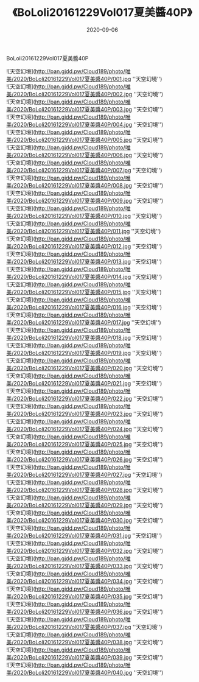 ﻿---
layout: post
title:  《BoLoli20161229Vol017夏美醬40P》
date:   2020-09-06
img: http://pan.gjdd.pw/Cloud189/photo/唯美/2020/BoLoli20161229Vol017夏美醬40P/000.jpg
categories: [美女, 清纯, 唯美]
---

BoLoli20161229Vol017夏美醬40P



![天空幻境](http://pan.gjdd.pw/Cloud189/photo/唯美/2020/BoLoli20161229Vol017夏美醬40P/001.jpg ''天空幻境'') <br>
![天空幻境](http://pan.gjdd.pw/Cloud189/photo/唯美/2020/BoLoli20161229Vol017夏美醬40P/002.jpg ''天空幻境'') <br>
![天空幻境](http://pan.gjdd.pw/Cloud189/photo/唯美/2020/BoLoli20161229Vol017夏美醬40P/003.jpg ''天空幻境'') <br>
![天空幻境](http://pan.gjdd.pw/Cloud189/photo/唯美/2020/BoLoli20161229Vol017夏美醬40P/004.jpg ''天空幻境'') <br>
![天空幻境](http://pan.gjdd.pw/Cloud189/photo/唯美/2020/BoLoli20161229Vol017夏美醬40P/005.jpg ''天空幻境'') <br>
![天空幻境](http://pan.gjdd.pw/Cloud189/photo/唯美/2020/BoLoli20161229Vol017夏美醬40P/006.jpg ''天空幻境'') <br>
![天空幻境](http://pan.gjdd.pw/Cloud189/photo/唯美/2020/BoLoli20161229Vol017夏美醬40P/007.jpg ''天空幻境'') <br>
![天空幻境](http://pan.gjdd.pw/Cloud189/photo/唯美/2020/BoLoli20161229Vol017夏美醬40P/008.jpg ''天空幻境'') <br>
![天空幻境](http://pan.gjdd.pw/Cloud189/photo/唯美/2020/BoLoli20161229Vol017夏美醬40P/009.jpg ''天空幻境'') <br>
![天空幻境](http://pan.gjdd.pw/Cloud189/photo/唯美/2020/BoLoli20161229Vol017夏美醬40P/010.jpg ''天空幻境'') <br>
![天空幻境](http://pan.gjdd.pw/Cloud189/photo/唯美/2020/BoLoli20161229Vol017夏美醬40P/011.jpg ''天空幻境'') <br>
![天空幻境](http://pan.gjdd.pw/Cloud189/photo/唯美/2020/BoLoli20161229Vol017夏美醬40P/012.jpg ''天空幻境'') <br>
![天空幻境](http://pan.gjdd.pw/Cloud189/photo/唯美/2020/BoLoli20161229Vol017夏美醬40P/013.jpg ''天空幻境'') <br>
![天空幻境](http://pan.gjdd.pw/Cloud189/photo/唯美/2020/BoLoli20161229Vol017夏美醬40P/014.jpg ''天空幻境'') <br>
![天空幻境](http://pan.gjdd.pw/Cloud189/photo/唯美/2020/BoLoli20161229Vol017夏美醬40P/015.jpg ''天空幻境'') <br>
![天空幻境](http://pan.gjdd.pw/Cloud189/photo/唯美/2020/BoLoli20161229Vol017夏美醬40P/016.jpg ''天空幻境'') <br>
![天空幻境](http://pan.gjdd.pw/Cloud189/photo/唯美/2020/BoLoli20161229Vol017夏美醬40P/017.jpg ''天空幻境'') <br>
![天空幻境](http://pan.gjdd.pw/Cloud189/photo/唯美/2020/BoLoli20161229Vol017夏美醬40P/018.jpg ''天空幻境'') <br>
![天空幻境](http://pan.gjdd.pw/Cloud189/photo/唯美/2020/BoLoli20161229Vol017夏美醬40P/019.jpg ''天空幻境'') <br>
![天空幻境](http://pan.gjdd.pw/Cloud189/photo/唯美/2020/BoLoli20161229Vol017夏美醬40P/020.jpg ''天空幻境'') <br>
![天空幻境](http://pan.gjdd.pw/Cloud189/photo/唯美/2020/BoLoli20161229Vol017夏美醬40P/021.jpg ''天空幻境'') <br>
![天空幻境](http://pan.gjdd.pw/Cloud189/photo/唯美/2020/BoLoli20161229Vol017夏美醬40P/022.jpg ''天空幻境'') <br>
![天空幻境](http://pan.gjdd.pw/Cloud189/photo/唯美/2020/BoLoli20161229Vol017夏美醬40P/023.jpg ''天空幻境'') <br>
![天空幻境](http://pan.gjdd.pw/Cloud189/photo/唯美/2020/BoLoli20161229Vol017夏美醬40P/024.jpg ''天空幻境'') <br>
![天空幻境](http://pan.gjdd.pw/Cloud189/photo/唯美/2020/BoLoli20161229Vol017夏美醬40P/025.jpg ''天空幻境'') <br>
![天空幻境](http://pan.gjdd.pw/Cloud189/photo/唯美/2020/BoLoli20161229Vol017夏美醬40P/026.jpg ''天空幻境'') <br>
![天空幻境](http://pan.gjdd.pw/Cloud189/photo/唯美/2020/BoLoli20161229Vol017夏美醬40P/027.jpg ''天空幻境'') <br>
![天空幻境](http://pan.gjdd.pw/Cloud189/photo/唯美/2020/BoLoli20161229Vol017夏美醬40P/028.jpg ''天空幻境'') <br>
![天空幻境](http://pan.gjdd.pw/Cloud189/photo/唯美/2020/BoLoli20161229Vol017夏美醬40P/029.jpg ''天空幻境'') <br>
![天空幻境](http://pan.gjdd.pw/Cloud189/photo/唯美/2020/BoLoli20161229Vol017夏美醬40P/030.jpg ''天空幻境'') <br>
![天空幻境](http://pan.gjdd.pw/Cloud189/photo/唯美/2020/BoLoli20161229Vol017夏美醬40P/031.jpg ''天空幻境'') <br>
![天空幻境](http://pan.gjdd.pw/Cloud189/photo/唯美/2020/BoLoli20161229Vol017夏美醬40P/032.jpg ''天空幻境'') <br>
![天空幻境](http://pan.gjdd.pw/Cloud189/photo/唯美/2020/BoLoli20161229Vol017夏美醬40P/033.jpg ''天空幻境'') <br>
![天空幻境](http://pan.gjdd.pw/Cloud189/photo/唯美/2020/BoLoli20161229Vol017夏美醬40P/034.jpg ''天空幻境'') <br>
![天空幻境](http://pan.gjdd.pw/Cloud189/photo/唯美/2020/BoLoli20161229Vol017夏美醬40P/035.jpg ''天空幻境'') <br>
![天空幻境](http://pan.gjdd.pw/Cloud189/photo/唯美/2020/BoLoli20161229Vol017夏美醬40P/036.jpg ''天空幻境'') <br>
![天空幻境](http://pan.gjdd.pw/Cloud189/photo/唯美/2020/BoLoli20161229Vol017夏美醬40P/037.jpg ''天空幻境'') <br>
![天空幻境](http://pan.gjdd.pw/Cloud189/photo/唯美/2020/BoLoli20161229Vol017夏美醬40P/038.jpg ''天空幻境'') <br>
![天空幻境](http://pan.gjdd.pw/Cloud189/photo/唯美/2020/BoLoli20161229Vol017夏美醬40P/039.jpg ''天空幻境'') <br>
![天空幻境](http://pan.gjdd.pw/Cloud189/photo/唯美/2020/BoLoli20161229Vol017夏美醬40P/040.jpg ''天空幻境'') <br>